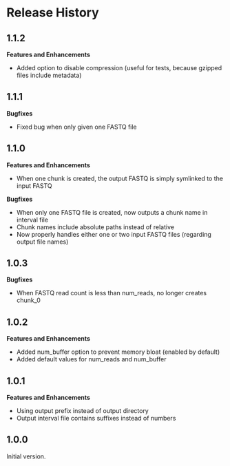 Release History
===============

1.1.2
-----

**Features and Enhancements**

- Added option to disable compression (useful for tests, because gzipped files include metadata)


1.1.1
-----

**Bugfixes**

- Fixed bug when only given one FASTQ file


1.1.0
-----

**Features and Enhancements**

- When one chunk is created, the output FASTQ is simply symlinked to the input FASTQ

**Bugfixes**

- When only one FASTQ file is created, now outputs a chunk name in interval file
- Chunk names include absolute paths instead of relative
- Now properly handles either one or two input FASTQ files (regarding output file names)


1.0.3
-----

**Bugfixes**

- When FASTQ read count is less than num_reads, no longer creates chunk_0


1.0.2
-----

**Features and Enhancements**

- Added num_buffer option to prevent memory bloat (enabled by default)
- Added default values for num_reads and num_buffer


1.0.1
-----

**Features and Enhancements**

- Using output prefix instead of output directory
- Output interval file contains suffixes instead of numbers


1.0.0
-----

Initial version.
